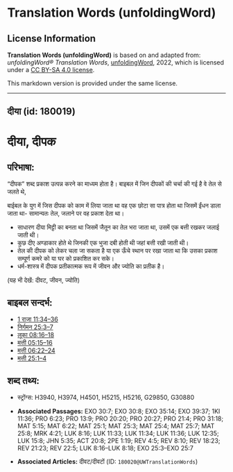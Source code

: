 # Translation Words (unfoldingWord)

## License Information

**Translation Words (unfoldingWord)** is based on and adapted from: _unfoldingWord® Translation Words_, [unfoldingWord](https://unfoldingword.org/utw), 2022, which is licensed under a [CC BY-SA 4.0 license](https://creativecommons.org/licenses/by-sa/4.0/legalcode.en).

This markdown version is provided under the same license.



--------------------------------

## दीया (id: 180019)

दीया, दीपक
==========

परिभाषा:
--------

“दीपक” शब्द प्रकाश उत्पन्न करने का माध्यम होता है। बाइबल में जिन दीपकों की चर्चा की गई है वे तेल से जलते थे,

बाईबल के युग में जिस दीपक को काम में लिया जाता था वह एक छोटा सा पात्र होता था जिसमें ईंधन डाला जाता था\- सामान्यतः तेल, जलाने पर वह प्रकाश देता था।

* साधारण दीया मिट्टी का बनता था जिसमें जैतून का तेल भरा जाता था, उसमें एक बत्ती रखकर जलाई जाती थी।
* कुछ दीए अण्डाकार होते थे जिनकी एक भुजा दबी होती थी जहां बत्ती रखी जाती थी।
* तेल की दीपक को लेकर चला जा सकता है या एक ऊँचे स्थान पर रखा जाता था कि उसका प्रकाश सम्पूर्ण कमरे को या घर को प्रकाशित कर सके।
* धर्म\-शास्त्र में दीपक प्रतीकात्मक रूप में जीवन और ज्योति का प्रतीक है।

(यह भी देखें: दीवट, जीवन, ज्योति)

बाइबल सन्दर्भ:
--------------

* [1 राजा 11:34–36](https://ref.ly/1Kgs0:0)
* [निर्गमन 25:3–7](https://ref.ly/Exod25:3-Exod25:7)
* [लूका 08:16–18](https://ref.ly/Luke8:16-Luke8:18)
* [मत्ती 05:15–16](https://ref.ly/Matt5:15-Matt5:16)
* [मत्ती 06:22–24](https://ref.ly/Matt6:22-Matt6:24)
* [मत्ती 25:1–4](https://ref.ly/Matt25:1-Matt25:4)

शब्द तथ्य:
----------

* स्ट्रोंग्स: H3940, H3974, H4501, H5215, H5216, G29850, G30880

* **Associated Passages:** EXO 30:7; EXO 30:8; EXO 35:14; EXO 39:37; 1KI 11:36; PRO 6:23; PRO 13:9; PRO 20:20; PRO 20:27; PRO 21:4; PRO 31:18; MAT 5:15; MAT 6:22; MAT 25:1; MAT 25:3; MAT 25:4; MAT 25:7; MAT 25:8; MRK 4:21; LUK 8:16; LUK 11:33; LUK 11:34; LUK 11:36; LUK 12:35; LUK 15:8; JHN 5:35; ACT 20:8; 2PE 1:19; REV 4:5; REV 8:10; REV 18:23; REV 21:23; REV 22:5; LUK 8:16–LUK 8:18; EXO 25:3–EXO 25:7
* **Associated Articles:** दीवट/दीवटों (ID: `180020@UWTranslationWords`)

